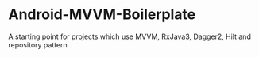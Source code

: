 # Android-MVVM-Boilerplate
A starting point for projects which use MVVM, RxJava3, Dagger2, Hilt and repository pattern

